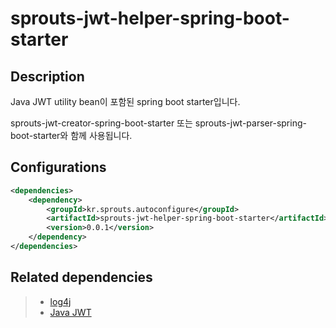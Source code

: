 # sprouts-jwt-helper-spring-boot-starter

## Description
Java JWT utility bean이 포함된 spring boot starter입니다.

sprouts-jwt-creator-spring-boot-starter 또는 sprouts-jwt-parser-spring-boot-starter와 함께 사용됩니다.

## Configurations
```xml
<dependencies>
    <dependency>
        <groupId>kr.sprouts.autoconfigure</groupId>
        <artifactId>sprouts-jwt-helper-spring-boot-starter</artifactId>
        <version>0.0.1</version>
    </dependency>
</dependencies>
```

## Related dependencies
> * [log4j](https://logging.apache.org/log4j/2.x/)
> * [Java JWT](https://github.com/jwtk/jjwt)